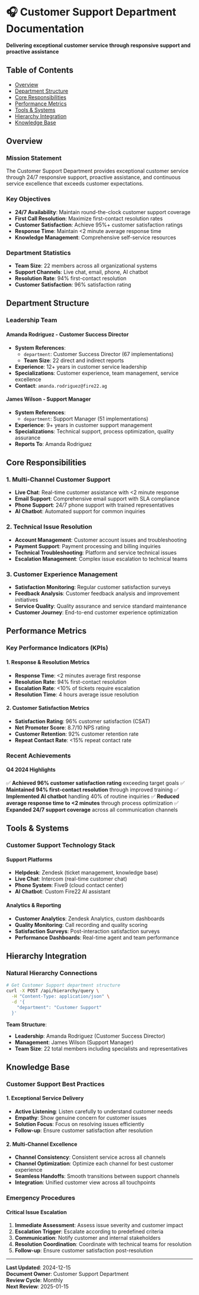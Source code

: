 # 🎧 Customer Support Department Documentation

**Delivering exceptional customer service through responsive support and proactive assistance**

## Table of Contents

- [Overview](#overview)
- [Department Structure](#department-structure)
- [Core Responsibilities](#core-responsibilities)
- [Performance Metrics](#performance-metrics)
- [Tools & Systems](#tools--systems)
- [Hierarchy Integration](#hierarchy-integration)
- [Knowledge Base](#knowledge-base)

## Overview

### Mission Statement
The Customer Support Department provides exceptional customer service through 24/7 responsive support, proactive assistance, and continuous service excellence that exceeds customer expectations.

### Key Objectives
- **24/7 Availability**: Maintain round-the-clock customer support coverage
- **First Call Resolution**: Maximize first-contact resolution rates
- **Customer Satisfaction**: Achieve 95%+ customer satisfaction ratings
- **Response Time**: Maintain <2 minute average response time
- **Knowledge Management**: Comprehensive self-service resources

### Department Statistics
- **Team Size**: 22 members across all organizational systems
- **Support Channels**: Live chat, email, phone, AI chatbot
- **Resolution Rate**: 94% first-contact resolution
- **Customer Satisfaction**: 96% satisfaction rating

## Department Structure

### Leadership Team

#### **Amanda Rodriguez** - Customer Success Director
- **System References**:
  - `department`: Customer Success Director (67 implementations)
  - **Team Size**: 22 direct and indirect reports
- **Experience**: 12+ years in customer service leadership
- **Specializations**: Customer experience, team management, service excellence
- **Contact**: `amanda.rodriguez@fire22.ag`

#### **James Wilson** - Support Manager
- **System References**:
  - `department`: Support Manager (51 implementations)
- **Experience**: 9+ years in customer support management
- **Specializations**: Technical support, process optimization, quality assurance
- **Reports To**: Amanda Rodriguez

## Core Responsibilities

### 1. Multi-Channel Customer Support
- **Live Chat**: Real-time customer assistance with <2 minute response
- **Email Support**: Comprehensive email support with SLA compliance
- **Phone Support**: 24/7 phone support with trained representatives
- **AI Chatbot**: Automated support for common inquiries

### 2. Technical Issue Resolution
- **Account Management**: Customer account issues and troubleshooting
- **Payment Support**: Payment processing and billing inquiries
- **Technical Troubleshooting**: Platform and service technical issues
- **Escalation Management**: Complex issue escalation to technical teams

### 3. Customer Experience Management
- **Satisfaction Monitoring**: Regular customer satisfaction surveys
- **Feedback Analysis**: Customer feedback analysis and improvement initiatives
- **Service Quality**: Quality assurance and service standard maintenance
- **Customer Journey**: End-to-end customer experience optimization

## Performance Metrics

### Key Performance Indicators (KPIs)

#### 1. **Response & Resolution Metrics**
- **Response Time**: <2 minutes average first response
- **Resolution Rate**: 94% first-contact resolution
- **Escalation Rate**: <10% of tickets require escalation
- **Resolution Time**: 4 hours average issue resolution

#### 2. **Customer Satisfaction Metrics**
- **Satisfaction Rating**: 96% customer satisfaction (CSAT)
- **Net Promoter Score**: 8.7/10 NPS rating
- **Customer Retention**: 92% customer retention rate
- **Repeat Contact Rate**: <15% repeat contact rate

### Recent Achievements

#### Q4 2024 Highlights
✅ **Achieved 96% customer satisfaction rating** exceeding target goals
✅ **Maintained 94% first-contact resolution** through improved training
✅ **Implemented AI chatbot** handling 40% of routine inquiries
✅ **Reduced average response time to <2 minutes** through process optimization
✅ **Expanded 24/7 support coverage** across all communication channels

## Tools & Systems

### Customer Support Technology Stack

#### Support Platforms
- **Helpdesk**: Zendesk (ticket management, knowledge base)
- **Live Chat**: Intercom (real-time customer chat)
- **Phone System**: Five9 (cloud contact center)
- **AI Chatbot**: Custom Fire22 AI assistant

#### Analytics & Reporting
- **Customer Analytics**: Zendesk Analytics, custom dashboards
- **Quality Monitoring**: Call recording and quality scoring
- **Satisfaction Surveys**: Post-interaction satisfaction surveys
- **Performance Dashboards**: Real-time agent and team performance

## Hierarchy Integration

### Natural Hierarchy Connections

```bash
# Get Customer Support department structure
curl -X POST /api/hierarchy/query \
  -H "Content-Type: application/json" \
  -d '{
    "department": "Customer Support"
  }'
```

**Team Structure**:
- **Leadership**: Amanda Rodriguez (Customer Success Director)
- **Management**: James Wilson (Support Manager)
- **Team Size**: 22 total members including specialists and representatives

## Knowledge Base

### Customer Support Best Practices

#### 1. **Exceptional Service Delivery**
- **Active Listening**: Listen carefully to understand customer needs
- **Empathy**: Show genuine concern for customer issues
- **Solution Focus**: Focus on resolving issues efficiently
- **Follow-up**: Ensure customer satisfaction after resolution

#### 2. **Multi-Channel Excellence**
- **Channel Consistency**: Consistent service across all channels
- **Channel Optimization**: Optimize each channel for best customer experience
- **Seamless Handoffs**: Smooth transitions between support channels
- **Integration**: Unified customer view across all touchpoints

### Emergency Procedures

#### Critical Issue Escalation
1. **Immediate Assessment**: Assess issue severity and customer impact
2. **Escalation Trigger**: Escalate according to predefined criteria
3. **Communication**: Notify customer and internal stakeholders
4. **Resolution Coordination**: Coordinate with technical teams for resolution
5. **Follow-up**: Ensure customer satisfaction post-resolution

---

**Last Updated**: 2024-12-15  
**Document Owner**: Customer Support Department  
**Review Cycle**: Monthly  
**Next Review**: 2025-01-15